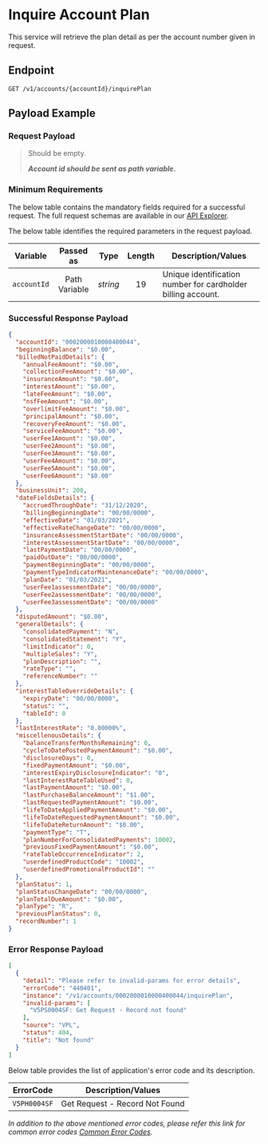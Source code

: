 # Inquire Account Plan

This service will retrieve the plan detail as per the account number given in request.

## Endpoint

`GET /v1/accounts/{accountId}/inquirePlan`

## Payload Example

### Request Payload

>Should be empty.
>
>***Account id should be sent as path variable.***


### Minimum Requirements

The below table contains the mandatory fields required for a successful request. The full request schemas are available in our [API Explorer](../api/?type=get&path=/v1/accounts/{accountId}/inquirePlan).

The below table identifies the required parameters in the request payload.

| Variable | Passed as | Type | Length | Description/Values |
| -------- | :-------: | :--: | :------------: | ------------------ |
| `accountId` | Path Variable | *string* | 19 | Unique identification number for cardholder billing account.|

### Successful Response Payload

```json
{
  "accountId": "0002000010000400044",
  "beginningBalance": "$0.00",
  "billedNotPaidDetails": {
    "annualFeeAmount": "$0.00",
    "collectionFeeAmount": "$0.00",
    "insuranceAmount": "$0.00",
    "interestAmount": "$0.00",
    "lateFeeAmount": "$0.00",
    "nsfFeeAmount": "$0.00",
    "overlimitFeeAmount": "$0.00",
    "principalAmount": "$0.00",
    "recoveryFeeAmount": "$0.00",
    "serviceFeeAmount": "$0.00",
    "userFee1Amount": "$0.00",
    "userFee2Amount": "$0.00",
    "userFee3Amount": "$0.00",
    "userFee4Amount": "$0.00",
    "userFee5Amount": "$0.00",
    "userFee6Amount": "$0.00"
  },
  "businessUnit": 200,
  "dateFieldsDetails": {
    "accruedThroughDate": "31/12/2020",
    "billingBeginningDate": "00/00/0000",
    "effectiveDate": "01/03/2021",
    "effectiveRateChangeDate": "00/00/0000",
    "insuranceAssessmentStartDate": "00/00/0000",
    "interestAssessmentStartDate": "00/00/0000",
    "lastPaymentDate": "00/00/0000",
    "paidOutDate": "00/00/0000",
    "paymentBeginningDate": "00/00/0000",
    "paymentTypeIndicatorMaintenanceDate": "00/00/0000",
    "planDate": "01/03/2021",
    "userFee1assessmentDate": "00/00/0000",
    "userFee2assessmentDate": "00/00/0000",
    "userFee3assessmentDate": "00/00/0000"
  },
  "disputedAmount": "$0.00",
  "generalDetails": {
    "consolidatedPayment": "N",
    "consolidatedStatement": "Y",
    "limitIndicator": 0,
    "multipleSales": "Y",
    "planDescription": "",
    "rateType": "",
    "referenceNumber": ""
  },
  "interestTableOverrideDetails": {
    "expiryDate": "00/00/0000",
    "status": "",
    "tableId": 0
  },
  "lastInterestRate": "0.00000%",
  "miscellenousDetails": {
    "balanceTransferMonthsRemaining": 0,
    "cycleToDatePostedPaymentAmount": "$0.00",
    "disclosureDays": 0,
    "fixedPaymentAmount": "$0.00",
    "interestExpiryDisclosureIndicator": "0",
    "lastInterestRateTableUsed": 0,
    "lastPaymentAmount": "$0.00",
    "lastPurchaseBalanceAmount": "$1.00",
    "lastRequestedPaymentAmount": "$0.00",
    "lifeToDateAppliedPaymentAmount": "$0.00",
    "lifeToDateRequestedPaymentAmount": "$0.00",
    "lifeToDateReturnAmount": "$0.00",
    "paymentType": "T",
    "planNumberForConsolidatedPayments": 10002,
    "previousFixedPaymentAmount": "$0.00",
    "rateTableOccurrenceIndicator": 2,
    "userdefinedProductCode": "10002",
    "userdefinedPromotionalProductId": ""
  },
  "planStatus": 1,
  "planStatusChangeDate": "00/00/0000",
  "planTotalDueAmount": "$0.00",
  "planType": "R",
  "previousPlanStatus": 0,
  "recordNumber": 1
}
```

### Error Response Payload

```json
[
  {
    "detail": "Please refer to invalid-params for error details",
    "errorCode": "440401",
    "instance": "/v1/accounts/0002000010000400044/inquirePlan",
    "invalid-params": [
      "V5PS0004SF: Get Request - Record not found"
    ],
    "source": "VPL",
    "status": 404,
    "title": "Not found"
  }
]
```

Below table provides the list of application's error code and its description.

| ErrorCode |  Description/Values |
| --------  | ------------------ |
| `V5PH0004SF` | Get Request - Record Not Found |

*In addition to the above mentioned error codes, please refer this link for common error codes [Common Error Codes](?path=docs/Common_Error_Code.md).*
